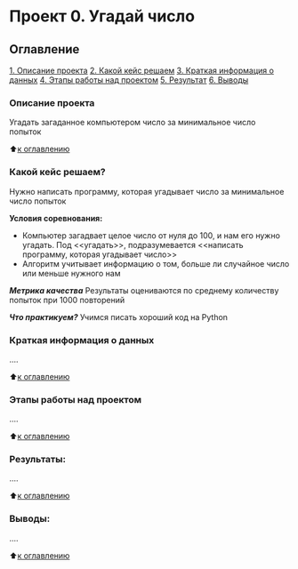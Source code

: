 # Проект 0. Угадай число

## Оглавление
[1. Описание проекта](https://github.com/Legion1310/SF_DS/blob/main/project_0/Readme.md#описание-проекта)
[2. Какой кейс решаем](https://github.com/Legion1310/SF_DS/blob/main/project_0/Readme.md#какой-кейс-решаем)
[3. Краткая информация о данных](https://github.com/Legion1310/SF_DS/blob/main/project_0/Readme.md#краткая-информация-о-данных)
[4. Этапы работы над проектом](https://github.com/Legion1310/SF_DS/blob/main/project_0/Readme.md#этапы-работы-над-проектом)
[5. Результат](https://github.com/Legion1310/SF_DS/blob/main/project_0/Readme.md#результаты)
[6. Выводы](https://github.com/Legion1310/SF_DS/blob/main/project_0/Readme.md#выводы)

### Описание проекта
Угадать  загаданное компьютером число за минимальное число попыток

:arrow_up:[к оглавлению](https://github.com/Legion1310/SF_DS/blob/main/project_0/Readme.md#оглавление)

### Какой кейс решаем?
Нужно написать программу, которая угадывает число за минимальное число попыток

**Условия соревнования:**
- Компьютер загадвает целое число от нуля до 100, и нам его нужно угадать. Под <<угадать>>, подразумевается <<написать программу, которая угадывает число>>
- Алгоритм учитывает информацию о том, больше ли случайное число или меньше нужного нам

***Метрика качества***
Результаты оцениваются по среднему количеству попыток при 1000 повторений

***Что практикуем?***
Учимся писать хороший код на Python

### Краткая информация о данных
....

:arrow_up:[к оглавлению](https://github.com/Legion1310/SF_DS/blob/main/project_0/Readme.md#оглавление)

### Этапы работы над проектом  
....

:arrow_up:[к оглавлению](https://github.com/Legion1310/SF_DS/blob/main/project_0/Readme.md#оглавление)

### Результаты:  
....

:arrow_up:[к оглавлению](https://github.com/Legion1310/SF_DS/blob/main/project_0/Readme.md#оглавление)

### Выводы:  
....

:arrow_up:[к оглавлению](https://github.com/Legion1310/SF_DS/blob/main/project_0/Readme.md#оглавление)
